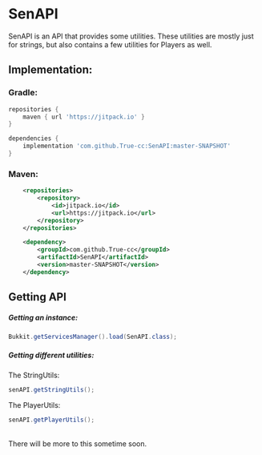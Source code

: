 # SenAPI
SenAPI is an API that provides some utilities.
These utilities are mostly just for strings, but also contains a few 
utilities for Players as well.

## Implementation:
### Gradle:

```groovy
repositories {
    maven { url 'https://jitpack.io' }
}
```

```groovy
dependencies {
    implementation 'com.github.True-cc:SenAPI:master-SNAPSHOT'
}
```
### Maven:

```xml
	<repositories>
		<repository>
		    <id>jitpack.io</id>
		    <url>https://jitpack.io</url>
		</repository>
	</repositories>
```
```xml
	<dependency>
	    <groupId>com.github.True-cc</groupId>
	    <artifactId>SenAPI</artifactId>
	    <version>master-SNAPSHOT</version>
	</dependency>
```

## Getting API
##### Getting an instance:
```Java
Bukkit.getServicesManager().load(SenAPI.class);
```
##### Getting different utilities:
The StringUtils:
```java
senAPI.getStringUtils();
```
The PlayerUtils:
```java
senAPI.getPlayerUtils();
```
<br>
There will be more to this sometime soon.